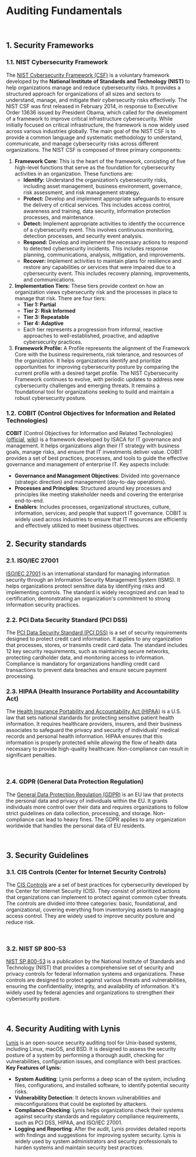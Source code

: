 # Auditing Fundamentals

<br>

## 1. Security Frameworks

### 1.1. NIST Cybersecurity Framework

The [NIST Cybersecurity Framework (CSF)](https://www.nist.gov/cyberframework) is a voluntary framework developed by the **National Institute of Standards and Technology (NIST)** to help organizations manage and reduce cybersecurity risks. It provides a structured approach for organizations of all sizes and sectors to understand, manage, and mitigate their cybersecurity risks effectively.
The NIST CSF was first released in February 2014, in response to Executive Order 13636 issued by President Obama, which called for the development of a framework to improve critical infrastructure cybersecurity. While initially focused on critical infrastructure, the framework is now widely used across various industries globally.
The main goal of the NIST CSF is to provide a common language and systematic methodology to understand, communicate, and manage cybersecurity risks across different organizations.
The NIST CSF is composed of three primary components:
1) **Framework Core:** This is the heart of the framework, consisting of five high-level functions that serve as the foundation for cybersecurity activities in an organization. These functions are:
    - **Identify:** Understand the organization’s cybersecurity risks, including asset management, business environment, governance, risk assessment, and risk management strategy.
    - **Protect:** Develop and implement appropriate safeguards to ensure the delivery of critical services. This includes access control, awareness and training, data security, information protection processes, and maintenance.
    - **Detect:** Implement appropriate activities to identify the occurrence of a cybersecurity event. This involves continuous monitoring, detection processes, and security event analysis.
    - **Respond:** Develop and implement the necessary actions to respond to detected cybersecurity incidents. This includes response planning, communications, analysis, mitigation, and improvements.
    - **Recover:** Implement activities to maintain plans for resilience and restore any capabilities or services that were impaired due to a cybersecurity event. This includes recovery planning, improvements, and communications.
2) **Implementation Tiers:** These tiers provide context on how an organization views cybersecurity risk and the processes in place to manage that risk. There are four tiers:
    - **Tier 1: Partial**
    - **Tier 2: Risk Informed**
    - **Tier 3: Repeatable**
    - **Tier 4: Adaptive**
    - Each tier represents a progression from informal, reactive approaches to well-established, proactive, and adaptive cybersecurity practices.
3) **Framework Profile:** A Profile represents the alignment of the Framework Core with the business requirements, risk tolerance, and resources of the organization. It helps organizations identify and prioritize opportunities for improving cybersecurity posture by comparing the current profile with a desired target profile.
The NIST Cybersecurity Framework continues to evolve, with periodic updates to address new cybersecurity challenges and emerging threats. It remains a foundational tool for organizations seeking to build and maintain a robust cybersecurity posture.

### 1.2. COBIT (Control Objectives for Information and Related Technologies)

**COBIT** (Control Objectives for Information and Related Technologies) ([official](https://www.isaca.org/resources/cobit), [wiki](https://en.wikipedia.org/wiki/COBIT)) is a framework developed by ISACA for IT governance and management. It helps organizations align their IT strategy with business goals, manage risks, and ensure that IT investments deliver value. COBIT provides a set of best practices, processes, and tools to guide the effective governance and management of enterprise IT.
Key aspects include:
- **Governance and Management Objectives**: Divided into governance (strategic direction) and management (day-to-day operations).
- **Processes and Principles**: Structured around key processes and principles like meeting stakeholder needs and covering the enterprise end-to-end.
- **Enablers**: Includes processes, organizational structures, culture, information, services, and people that support IT governance.
COBIT is widely used across industries to ensure that IT resources are efficiently and effectively utilized to meet business objectives.

## 2. Security standards

### 2.1. ISO/IEC 27001

[ISO/IEC 27001](https://www.iso.org/standard/27001) is an international standard for managing information security through an Information Security Management System (ISMS). It helps organizations protect sensitive data by identifying risks and implementing controls. The standard is widely recognized and can lead to certification, demonstrating an organization's commitment to strong information security practices.

### 2.2. PCI Data Security Standard (PCI DSS)

The [PCI Data Security Standard (PCI DSS)](https://en.wikipedia.org/wiki/Payment_Card_Industry_Data_Security_Standard) is a set of security requirements designed to protect credit card information. It applies to any organization that processes, stores, or transmits credit card data. The standard includes 12 key security requirements, such as maintaining secure networks, protecting cardholder data, and monitoring access to information. Compliance is mandatory for organizations handling credit card transactions to prevent data breaches and ensure secure payment processing.

### 2.3. HIPAA (Health Insurance Portability and Accountability Act)

The [Health Insurance Portability and Accountability Act (HIPAA)](https://en.wikipedia.org/wiki/Health_Insurance_Portability_and_Accountability_Act) is a U.S. law that sets national standards for protecting sensitive patient health information. It requires healthcare providers, insurers, and their business associates to safeguard the privacy and security of individuals' medical records and personal health information. HIPAA ensures that this information is properly protected while allowing the flow of health data necessary to provide high-quality healthcare. Non-compliance can result in significant penalties.

<br>

### 2.4. GDPR (General Data Protection Regulation)

The [General Data Protection Regulation (GDPR)](https://gdpr-info.eu/) is an EU law that protects the personal data and privacy of individuals within the EU. It grants individuals more control over their data and requires organizations to follow strict guidelines on data collection, processing, and storage. Non-compliance can lead to heavy fines. The GDPR applies to any organization worldwide that handles the personal data of EU residents.

<br>

## 3. Security Guidelines

### 3.1. CIS Controls (Center for Internet Security Controls)

The [CIS Controls](https://en.wikipedia.org/wiki/The_CIS_Critical_Security_Controls_for_Effective_Cyber_Defense) are a set of best practices for cybersecurity developed by the Center for Internet Security (CIS). They consist of prioritized actions that organizations can implement to protect against common cyber threats. The controls are divided into three categories: basic, foundational, and organizational, covering everything from inventorying assets to managing access control. They are widely used to improve security posture and reduce risk.

<br>

### 3.2. NIST SP 800-53

[NIST SP 800-53](https://en.wikipedia.org/wiki/NIST_Special_Publication_800-53) is a publication by the National Institute of Standards and Technology (NIST) that provides a comprehensive set of security and privacy controls for federal information systems and organizations. These controls are designed to protect against various threats and vulnerabilities, ensuring the confidentiality, integrity, and availability of information. It's widely used by federal agencies and organizations to strengthen their cybersecurity posture.

<br>

## 4. Security Auditing with Lynis

[Lynis](https://cisofy.com/lynis/) is an open-source security auditing tool for Unix-based systems, including Linux, macOS, and BSD. It is designed to assess the security posture of a system by performing a thorough audit, checking for vulnerabilities, configuration issues, and compliance with best practices.
**Key Features of Lynis:**
- **System Auditing**: Lynis performs a deep scan of the system, including files, configurations, and installed software, to identify potential security risks.
- **Vulnerability Detection**: It detects known vulnerabilities and misconfigurations that could be exploited by attackers.
- **Compliance Checking**: Lynis helps organizations check their systems against security standards and regulatory compliance requirements, such as PCI DSS, HIPAA, and ISO/IEC 27001.
- **Logging and Reporting**: After the audit, Lynis provides detailed reports with findings and suggestions for improving system security.
Lynis is widely used by system administrators and security professionals to harden systems and maintain security best practices.
